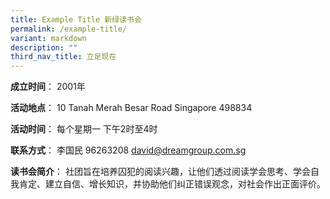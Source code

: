```yaml
---
title: Example Title 新绿读书会
permalink: /example-title/
variant: markdown
description: ""
third_nav_title: 立足现在
---
```

**成立时间**：	2001年

**活动地点**：	10 Tanah Merah Besar Road Singapore 498834

**活动时间**：	每个星期一
下午2时至4时

**联系方式**：	李国民
96263208
david@dreamgroup.com.sg

**读书会简介**：	社团旨在培养囚犯的阅读兴趣，让他们透过阅读学会思考、学会自我肯定、建立自信、增长知识，并协助他们纠正错误观念，对社会作出正面评价。

